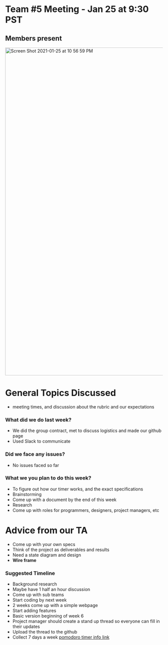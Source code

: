 # Team #5 Meeting - Jan 25 at 9:30 PST

## Members present
<img width="1049" alt="Screen Shot 2021-01-25 at 10 56 59 PM" src="https://user-images.githubusercontent.com/50184924/105806283-e5b0cb00-5f60-11eb-8960-7330027b8299.png">


# General Topics Discussed
- meeting times, and discussion about the rubric and our expectations 

### What did we do last week?
* We did the group contract, met to discuss logistics and made our github page
* Used Slack to communicate

### Did we face any issues? 
* No issues faced so far

### What we you plan to do this week?
* To figure out how our timer works, and the exact specifications
* Brainstorming
* Come up with a document by the end of this week 
* Research
* Come up with roles for programmers, designers, project managers, etc
# Advice from our TA
* Come up with your own specs
* Think of the project as deliverables and results
* Need a state diagram and design
* **Wire frame**
### Suggested Timeline
* Background research
* Maybe have 1 half an hour discussion
* Come up with sub teams
* Start coding by next week
* 2 weeks come up with a simple webpage
* Start adding features
* Basic version beginning of week 6
* Project manager should create a stand up thread so everyone can fill in their updates
* Upload the thread to the github
* Collect 7 days a week 
[pomodoro timer info link](https://zapier.com/blog/best-pomodoro-apps/)
